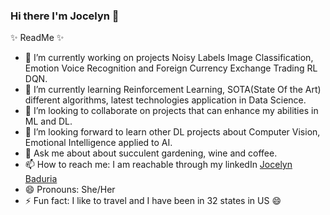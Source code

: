 ### Hi there I'm Jocelyn 👋


✨ ReadMe ✨

- 🔭 I’m currently working on projects Noisy Labels Image Classification, Emotion Voice Recognition and Foreign Currency Exchange Trading RL DQN.
- 🌱 I’m currently learning Reinforcement Learning, SOTA(State Of the Art) different algorithms, latest technologies application in Data Science.
- 👯 I’m looking to collaborate on projects that can enhance my abilities in ML and DL.
- 🤔 I’m looking forward to learn other DL projects about Computer Vision, Emotional Intelligence applied to AI.
- 💬 Ask me about about succulent gardening, wine and coffee.
- 📫 How to reach me: I am reachable through my linkedIn [Jocelyn Baduria](https://www.linkedin.com/in/jocelyn-b-87b88543/)
- 😄 Pronouns: She/Her
- ⚡ Fun fact: I like to travel and I have been in 32 states in US :smile:       
